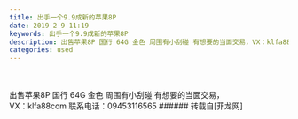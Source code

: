 ```yaml
---
title: 出手一个9.9成新的苹果8P
date: 2019-2-9 11:19
keywords: 出手一个9.9成新的苹果8P
description: 出售苹果8P 国行 64G 金色 周围有小刮碰 有想要的当面交易，VX：klfa88com 联系电话：09453116565
categories: used
---
```

<td class="t_f" id="postmessage_2953794">

<br/>
<br/>
出售苹果8P 国行 64G 金色 周围有小刮碰 有想要的当面交易，<br/>
VX：klfa88com 联系电话：09453116565</td>
###### 转载自[菲龙网]